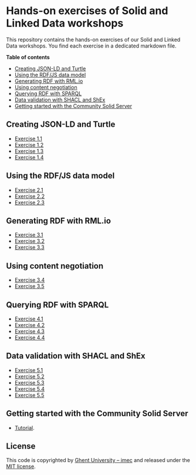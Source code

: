 # Hands-on exercises of Solid and Linked Data workshops

This repository contains the hands-on exercises of our Solid and Linked Data workshops.
You find each exercise in a dedicated markdown file.

**Table of contents**

- [Creating JSON-LD and Turtle](#creating-json-ld-and-turtle)
- [Using the RDF/JS data model](#using-the-rdfjs-data-model)
- [Generating RDF with RML.io](#generating-rdf-with-rmlio)
- [Using content negotiation](#using-content-negotiation)
- [Querying RDF with SPARQL](#querying-rdf-with-sparql)
- [Data validation with SHACL and ShEx](#data-validation-with-shacl-and-shex)
- [Getting started with the Community Solid Server](#getting-started-with-the-community-solid-server)

## Creating JSON-LD and Turtle

- [Exercise 1.1](exercise-1-1.md)
- [Exercise 1.2](exercise-1-2.md)
- [Exercise 1.3](exercise-1-3.md)
- [Exercise 1.4](exercise-1-4.md)

## Using the RDF/JS data model

- [Exercise 2.1](exercise-2-1.md)
- [Exercise 2.2](exercise-2-2.md)
- [Exercise 2.3](exercise-2-3.md)

## Generating RDF with RML.io

- [Exercise 3.1](exercise-3-1.md)
- [Exercise 3.2](exercise-3-2.md)
- [Exercise 3.3](exercise-3-3.md)

## Using content negotiation

- [Exercise 3.4](exercise-3-4.md)
- [Exercise 3.5](exercise-3-5.md)

## Querying RDF with SPARQL

- [Exercise 4.1](exercise-4-1.md)
- [Exercise 4.2](exercise-4-2.md)
- [Exercise 4.3](exercise-4-3.md)
- [Exercise 4.4](exercise-4-4.md)

## Data validation with SHACL and ShEx

- [Exercise 5.1](exercise-5-1.md)
- [Exercise 5.2](exercise-5-2.md)
- [Exercise 5.3](exercise-5-3.md)
- [Exercise 5.4](exercise-5-4.md)
- [Exercise 5.5](exercise-5-5.md)

## Getting started with the Community Solid Server

- [Tutorial](css-tutorial.md).

## License

This code is copyrighted by [Ghent University – imec](http://idlab.ugent.be/) and
released under the [MIT license](http://opensource.org/licenses/MIT).
